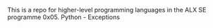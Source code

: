 This is a repo for higher-level programming languages in the ALX SE programme
0x05. Python - Exceptions

